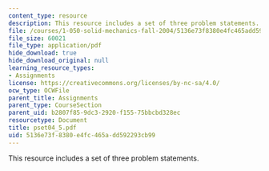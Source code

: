 ```yaml
---
content_type: resource
description: This resource includes a set of three problem statements.
file: /courses/1-050-solid-mechanics-fall-2004/5136e73f8380e4fc465add592293cb99_pset04_5.pdf
file_size: 60021
file_type: application/pdf
hide_download: true
hide_download_original: null
learning_resource_types:
- Assignments
license: https://creativecommons.org/licenses/by-nc-sa/4.0/
ocw_type: OCWFile
parent_title: Assignments
parent_type: CourseSection
parent_uid: b2807f85-9dc3-2920-f155-75bbcbd328ec
resourcetype: Document
title: pset04_5.pdf
uid: 5136e73f-8380-e4fc-465a-dd592293cb99
---
```

This resource includes a set of three problem statements.